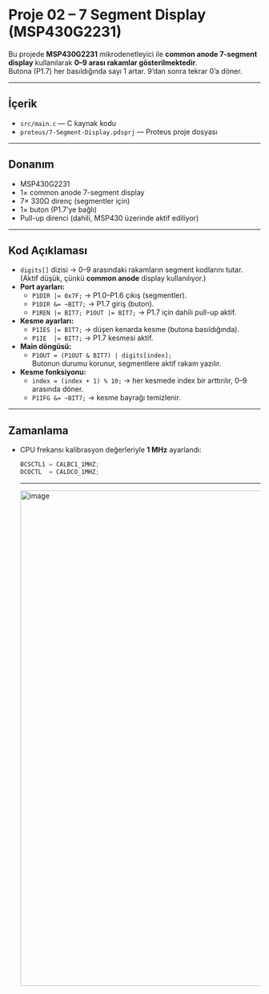 # Proje 02 – 7 Segment Display (MSP430G2231)

Bu projede **MSP430G2231** mikrodenetleyici ile **common anode 7-segment display** kullanılarak **0–9 arası rakamlar gösterilmektedir**.  
Butona (P1.7) her basıldığında sayı 1 artar. 9’dan sonra tekrar 0’a döner.

---

## İçerik
- `src/main.c` — C kaynak kodu
- `proteus/7-Segment-Display.pdsprj` — Proteus proje dosyası

---

## Donanım
- MSP430G2231
- 1× common anode 7-segment display
- 7× 330Ω direnç (segmentler için)
- 1× buton (P1.7’ye bağlı)
- Pull-up direnci (dahili, MSP430 üzerinde aktif ediliyor)

---

## Kod Açıklaması
- `digits[]` dizisi → 0–9 arasındaki rakamların segment kodlarını tutar. (Aktif düşük, çünkü **common anode** display kullanılıyor.)
- **Port ayarları:**
  - `P1DIR |= 0x7F;` → P1.0–P1.6 çıkış (segmentler).
  - `P1DIR &= ~BIT7;` → P1.7 giriş (buton).
  - `P1REN |= BIT7; P1OUT |= BIT7;` → P1.7 için dahili pull-up aktif.
- **Kesme ayarları:**
  - `P1IES |= BIT7;` → düşen kenarda kesme (butona basıldığında).
  - `P1IE  |= BIT7;` → P1.7 kesmesi aktif.
- **Main döngüsü:**
  - `P1OUT = (P1OUT & BIT7) | digits[index];`  
    Butonun durumu korunur, segmentlere aktif rakam yazılır.
- **Kesme fonksiyonu:**
  - `index = (index + 1) % 10;` → her kesmede index bir arttırılır, 0–9 arasında döner.
  - `P1IFG &= ~BIT7;` → kesme bayrağı temizlenir.

---

## Zamanlama
- CPU frekansı kalibrasyon değerleriyle **1 MHz** ayarlandı:
  ```c
  BCSCTL1 = CALBC1_1MHZ;
  DCOCTL  = CALDCO_1MHZ;
  ```
  ---
  <img width="1919" height="988" alt="image" src="https://github.com/user-attachments/assets/dfe8766e-1501-47c8-9768-43134e23b5a1" />

